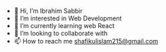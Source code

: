 - 👋 Hi, I’m Ibrahim Sabbir
- 👀 I’m interested in Web Development
- 🌱 I’m currently learning web React
- 💞️ I’m looking to collaborate with 
- 📫 How to reach me shafikulislam215@gmail.com

<!---
Sabbir215/Sabbir215 is a ✨ special ✨ repository because its `README.md` (this file) appears on your GitHub profile.
You can click the Preview link to take a look at your changes.
--->
